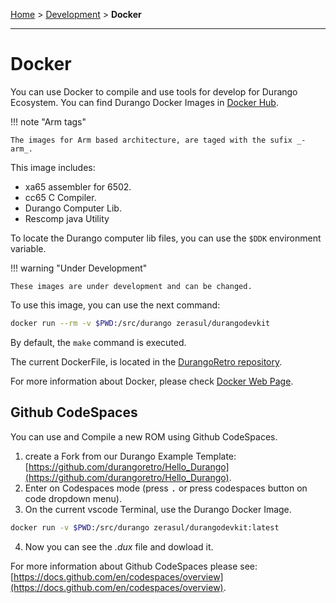 [Home](../index.md) > [Development](development.md) > **Docker**
___
# Docker

You can use Docker to compile and use tools for develop for Durango Ecosystem. You can find Durango Docker Images in [Docker Hub](https://hub.docker.com/r/zerasul/durangodevkit).

!!! note "Arm tags"

    The images for Arm based architecture, are taged with the sufix _-arm_.

This image includes:

* xa65 assembler for 6502.
* cc65 C Compiler.
* Durango Computer Lib.
* Rescomp java Utility

To locate the Durango computer lib files, you can use the ```$DDK``` environment variable.

!!! warning "Under Development"

    These images are under development and can be changed.

To use this image, you can use the next command:

```bash
docker run --rm -v $PWD:/src/durango zerasul/durangodevkit
```

By default, the ```make``` command is executed.

The current DockerFile, is located in the [DurangoRetro repository](https://github.com/durangoretro/DurangoDocker).

For more information about Docker, please check [Docker Web Page](https://www.docker.com/).

## Github CodeSpaces

You can use and Compile a new ROM using Github CodeSpaces.

1. create a Fork from our Durango Example Template: [https://github.com/durangoretro/Hello_Durango](https://github.com/durangoretro/Hello_Durango).
2. Enter on Codespaces mode (press <kbd>.</kbd> or press codespaces button on code dropdown menu).
3. On the current vscode Terminal, use the Durango Docker Image.

```bash
docker run -v $PWD:/src/durango zerasul/durangodevkit:latest
```
4. Now you can see the _.dux_ file and dowload it.

For more information about Github CodeSpaces please see: [https://docs.github.com/en/codespaces/overview](https://docs.github.com/en/codespaces/overview).